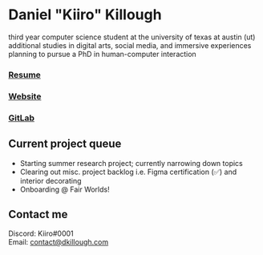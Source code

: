# Daniel "Kiiro" Killough

third year computer science student at the university of texas at austin (ut)
\
additional studies in digital arts, social media, and immersive experiences
\
planning to pursue a PhD in human-computer interaction

### [Resume](https://drive.google.com/file/d/1JYGRptAwt9lruqEAUmvH7hZSloeio6OW/view)
### [Website](https://dkillough.com/)
### [GitLab](https://gitlab.com/dkillough)

## Current project queue
- Starting summer research project; currently narrowing down topics
- Clearing out misc. project backlog i.e. Figma certification (✅) and interior decorating
- Onboarding @ Fair Worlds!

## Contact me

Discord: Kiiro#0001\
Email: contact@dkillough.com
